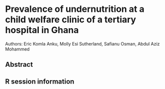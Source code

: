 # Prevalence of undernutrition at a child welfare clinic of a tertiary hospital in Ghana

Authors: Eric Komla Anku, Molly Esi Sutherland, Safianu Osman, Abdul Aziz Mohammed

## Abstract

## R session information
